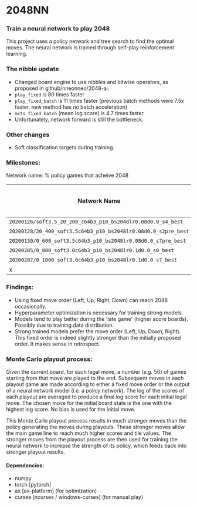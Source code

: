 # 2048NN
### Train a neural network to play 2048
This project uses a policy network and tree search to find the optimal moves.
The neural network is trained through self-play reinforcement learning.


### The nibble update
* Changed board engine to use nibbles and bitwise operators, as proposed in github/nneonneo/2048-ai.
* `play_fixed` is 80 times faster
* `play_fixed_batch` is 11 times faster (previous batch methods were 7.5x faster, new method has no batch acceleration)
* `mcts_fixed_batch` (mean log score) is 4.7 times faster
* Unfortunately, network forward is still the bottleneck.

### Other changes
* Soft classification targets during training.


### Milestones:
Network name: % policy games that acheive 2048

| Network Name | % Policy games acheiving 2048 |
|---|---|
| `20200126/soft3.5_20_200_c64b3_p10_bs2048lr0.08d0.0_s4_best` | 0.4 |
| `20200128/20_400_soft3.5c64b3_p10_bs2048lr0.08d0.0_s2pre_best` | 1.88 |
| `20200130/0_600_soft3.5c64b3_p10_bs2048lr0.08d0.0_s7pre_best` | 4.2 |
| `20200205/0_800_soft3.0c64b3_p10_bs2048lr0.1d0.0_s0_best` | 6.16 |
| `20200207/0_1000_soft3.0c64b3_p10_bs2048lr0.1d0.0_s7_best` | 7.32 |
| x | x |


### Findings:
* Using fixed move order (Left, Up, Right, Down) can reach 2048 occasionally.
* Hyperparameter optimization is necessary for training strong models.
* Models tend to play better during the 'late game' (higher score boards).
Possibly due to training data distribution.
* Strong trained models prefer the move order (Left, Up, Down, Right).
This fixed order is indeed slightly stronger than the initially proposed order.
It makes sense in retrospect.


### Monte Carlo playout process:
Given the current board, for each legal move, a number (*e.g.* 50) of games starting from that move are played to the end.
Subsequent moves in each playout game are made according to either a fixed move order or the output of a neural network model (*i.e.* a policy network).
The log of the scores of each playout are averaged to produce a final log score for each initial legal move.
The chosen move for the initial board state is the one with the highest log score.
No bias is used for the initial move.

This Monte Carlo playout process results in much stronger moves than the policy generating the moves during playouts. 
These stronger moves allow the main game line to reach much higher scores and tile values.
The stronger moves from the playout process are then used for training the neural network to increase the strength of its policy, which feeds back into stronger playout results.


#### Dependencies:
- numpy
- torch [pytorch]
- ax [ax-platform] (for optimization)
- curses [ncurses / windows-curses] (for manual play)
